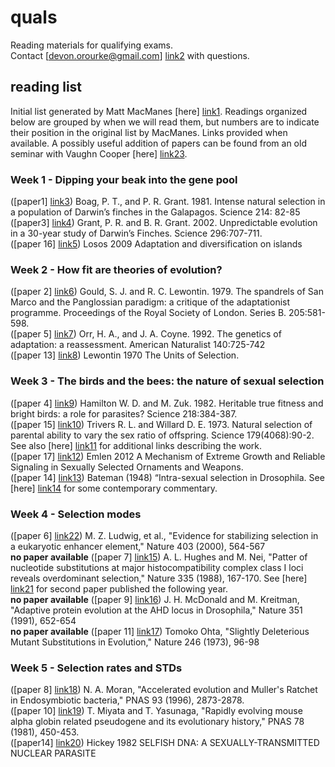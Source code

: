# quals
Reading materials for qualifying exams.  
Contact [devon.orourke@gmail.com] [link2] with questions.  

## reading list
Initial list generated by Matt MacManes [here] [link1]. Readings organized below are grouped by when we will read them, but numbers are to indicate their position in the original list by MacManes. Links provided when available. A possibly useful addition of papers can be found from an old seminar with Vaughn Cooper [here] [link23].


### Week 1 - Dipping your beak into the gene pool
([paper1] [link3])  Boag, P. T., and P. R. Grant. 1981. Intense natural selection in a population of Darwin’s finches in the Galapagos. Science 214: 82-85  
([paper3] [link4])  Grant, P. R. and B. R. Grant. 2002. Unpredictable evolution in a 30-year study of Darwin’s Finches. Science 296:707-711.  
([paper 16] [link5])  Losos 2009 Adaptation and diversification on islands 

### Week 2 - How fit are theories of evolution?
([paper 2] [link6])  Gould, S. J. and R. C. Lewontin. 1979. The spandrels of San Marco and the Panglossian paradigm: a critique of the adaptationist programme. Proceedings of the Royal Society of London. Series B. 205:581-598.  
([paper 5] [link7])  Orr, H. A., and J. A. Coyne. 1992. The genetics of adaptation: a reassessment. American Naturalist 140:725-742  
([paper 13] [link8]) Lewontin 1970 The Units of Selection.  

### Week 3 - The birds and the bees: the nature of sexual selection
([paper 4] [link9])  Hamilton W. D. and M. Zuk. 1982. Heritable true fitness and bright birds: a role for parasites? Science 218:384-387.  
([paper 15] [link10])  Trivers R. L. and Willard D. E. 1973. Natural selection of parental ability to vary the sex ratio of offspring. Science 179(4068):90-2.  See also [here] [link11] for additional links describing the work.  
([paper 17] [link12])  Emlen 2012 A Mechanism of Extreme Growth and Reliable Signaling in Sexually Selected Ornaments and Weapons.  
([paper 14] [link13])  Bateman (1948) “Intra-sexual selection in Drosophila. See [here] [link14] for some contemporary commentary.  

### Week 4 - Selection modes
([paper 6] [link22]) M. Z. Ludwig, et al., "Evidence for stabilizing selection in a eukaryotic enhancer element," Nature 403 (2000), 564-567  
**no paper available** ([paper 7] [link15])  A. L. Hughes and M. Nei, "Patter of nucleotide substitutions at major histocompatibility complex class I loci reveals overdominant selection," Nature 335 (1988), 167-170.  See [here] [link21] for second paper published the following year.  
**no paper available** ([paper 9] [link16]) J. H. McDonald and M. Kreitman, "Adaptive protein evolution at the AHD locus in Drosophila," Nature 351 (1991), 652-654   
**no paper available** ([paper 11] [link17])  Tomoko Ohta, "Slightly Deleterious Mutant Substitutions in Evolution," Nature 246 (1973), 96-98  

### Week 5 - Selection rates and STDs
([paper 8] [link18])  N. A. Moran, "Accelerated evolution and Muller's Ratchet in Endosymbiotic bacteria," PNAS 93 (1996), 2873-2878.  
([paper 10] [link19])  T. Miyata and T. Yasunaga, "Rapidly evolving mouse alpha globin related pseudogene and its evolutionary history," PNAS 78 (1981), 450-453.  
([paper14] [link20])  Hickey 1982 SELFISH DNA: A SEXUALLY-TRANSMITTED NUCLEAR PARASITE   

[link1]:https://github.com/macmanes/MacManes_Lab_Notebook/blob/master/Matt/Quals_materials/Evolutionary_Bio_Classics.md
[link2]:mailto:devon.orourke@gmail.com

[link3]:http://biology-web.nmsu.edu/~houde/Boag%20&%20Grant%201981.pdf
[link4]:http://faculty.uca.edu/benw/biol4415/papers/GrantGrant2002b.pdf
[link5]:http://www.nature.com/nature/journal/v457/n7231/full/nature07893.html
[link6]:https://faculty.washington.edu/lynnhank/GouldLewontin.pdf
[link7]:https://www.ncbi.nlm.nih.gov/pubmed/19426041
[link8]:https://wp.biota.utoronto.ca/theseedsofscience/files/2015/05/Lewontin-1970.pdf
[link9]:http://www.eko.uj.edu.pl/ekol-ewol/Hamilton%20and%20Zuk%201982.pdf
[link10]:http://joelvelasco.net/teaching/5330/trivers73-natural_selection_sex_ratio.pdf
[link11]:http://www.geo.arizona.edu/Antevs/nats104/00lect22trivwil.html
[link12]:https://msu.edu/~idworkin/publications/Science-2012-Emlen-860-4.pdf
[link13]:http://www.nature.com/hdy/journal/v2/n3/pdf/hdy194821a.pdf
[link14]:http://www.nature.com/hdy/journal/v105/n6/pdf/hdy20108a.pdf
[link15]:https://www.ncbi.nlm.nih.gov/pubmed/3412472
[link16]:https://www.ncbi.nlm.nih.gov/pubmed/1904993
[link17]:https://www.ncbi.nlm.nih.gov/pubmed/4585855
[link18]:http://www.pnas.org/content/93/7/2873.full.pdf
[link19]:https://www.ncbi.nlm.nih.gov/pmc/articles/PMC319071/pdf/pnas00652-0473.pdf
[link20]:https://www.ncbi.nlm.nih.gov/pmc/articles/PMC1201875/pdf/519.pdf
[link21]:https://www.ncbi.nlm.nih.gov/pmc/articles/PMC286598/pdf/pnas00243-0212.pdf
[link22]:http://www.nature.com/nature/journal/v403/n6769/pdf/403564a0.pdf
[link23]:https://drive.google.com/drive/u/0/folders/0B7TbYclFEJPrZUt1UDZPN2UxcGs
